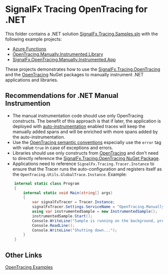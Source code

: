# SignalFx Tracing OpenTracing for .NET

This folder contains a .NET solution [SignalFx.Tracing.Samples.sln](./SignalFx.Tracing.Samples.sln)
with the following example projects:

- [Azure.Functions](./Azure.Functions/Azure.Functions.csproj)
- [OpenTracing.Manually.Instrumented.Library](./OpenTracing.Manually.Instrumented.Library/OpenTracing.Manually.Instrumented.Library.csproj)
- [SignalFx.OpenTracing.Manually.Instrumented.App](./SignalFx.OpenTracing.Manually.Instrumented.App/SignalFx.OpenTracing.Manually.Instrumented.App.csproj)

These projects demonstrates how to use the
[SignalFx.Tracing.OpenTracing](https://www.nuget.org/packages/SignalFx.Tracing.OpenTracing/)
and the [OpenTracing](https://www.nuget.org/packages/OpenTracing/) NuGet packages
to manually instrument .NET applications and libraries.

## Recommendations for .NET Manual Instrumention

- The manual instrumentation code should use only OpenTracing constructs. The benefit of this
approach is that if later, the application is deployed with [auto-instrumentation](../signalfx-tracing/signalfx-dotnet-tracing/README.md)
enabled traces will keep the manually added spans and will be enriched with more spans added by
the auto-instrumentation.
- Use the [OpenTracing semantic conventions](https://github.com/opentracing/specification/blob/master/semantic_conventions.md)
especially use the `error` tag with value `true` in case of exceptions and errors.
- Libraries should use only constructs from [OpenTracing](https://opentracing.io/guides/csharp/) and don't need to
directly reference the [SignalFx.Tracing.OpenTracing NuGet Package](https://www.nuget.org/packages/SignalFx.Tracing.OpenTracing/).
- Applications need to reference `SignalFx.Tracing.Tracer.Instance` to ensure that the Tracer
runs the auto-configuration and registers itself as the `OpenTracing.Utils.GlobalTrace.Instance`. 
Example:
```csharp
    internal static class Program
    {
        internal static void Main(string[] args)
        {
            var signalFxTracer = Tracer.Instance;
            signalFxTracer.Settings.ServiceName = "OpenTracing.Manually.Instrumented.App";
            using var instrumentedSample = new InstrumentedSample();
            instrumentedSample.Start();
            Console.WriteLine("Sample is running on the background, press ENTER to stop");
            Console.ReadLine();
            Console.WriteLine("Shutting down...");
        }
    }
```

## Other Links

[OpenTracing Examples](https://github.com/opentracing/opentracing-csharp/tree/master/examples/OpenTracing.Examples)

